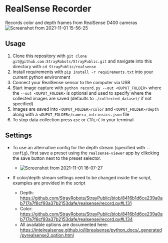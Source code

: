 # RealSense Recorder
Records color and depth frames from RealSense D400 cameras
![Screenshot from 2021-11-01 15-56-25](https://user-images.githubusercontent.com/4254623/139684115-c63562a8-87bd-4a98-99df-7a768e91282d.png)


## Usage

1. Clone this repository with `git clone git@github.com:StrayRobots/StrayPublic.git` and navigate into this directory with `cd StrayPublic/realsense`
2. Install requirements with `pip install -r requirements.txt` into your current python environment
3. Connect your RealSense sensor to the computer via USB
4. Start image capture with `python record.py --out <OUPUT_FOLDER>` where the `--out <OUPUT_FOLDER>` is optional and used to specify where the collected images are saved (defaults to `./collected_dataset/` if not specified)
5. Images are saved into `<OUPUT_FOLDER>/color` and `<OUPUT_FOLDER>/depth` along with a `<OUPUT_FOLDER>/camera_intrinsics.json` file
6. To stop data collection press `esc` or `CTRL+C` in your terminal

## Settings
* To use an alternative config for the depth stream (specified with `--config`), first save a preset using the `realsense-viewer` app by clikcking the save button next to the preset selector.
  - ![Screenshot from 2021-11-01 16-07-27](https://user-images.githubusercontent.com/4254623/139684923-5028eed9-6e7a-4ebd-84a4-f0c8b6ef30f1.png)

* If color/depth stream settings need to be changed inside the script, examples are provided in the script
  - Depth: https://github.com/StrayRobots/StrayPublic/blob/8416b1d6ce239a0ab717a7f8cf93a37b2153dafe/realsense/record.py#L131
  - Color: https://github.com/StrayRobots/StrayPublic/blob/8416b1d6ce239a0ab717a7f8cf93a37b2153dafe/realsense/record.py#L134
  - All available options are documented here: https://intelrealsense.github.io/librealsense/python_docs/_generated/pyrealsense2.option.html
